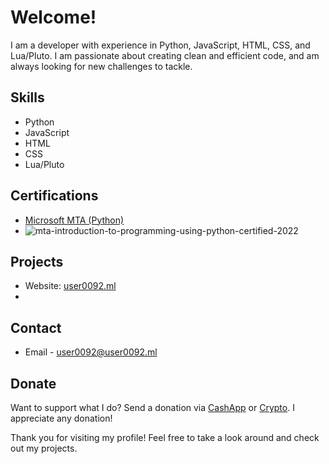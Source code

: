 # Welcome!

I am a developer with experience in Python, JavaScript, HTML, CSS, and Lua/Pluto. I am passionate about creating clean and efficient code, and am always looking for new challenges to tackle.

## Skills
- Python
- JavaScript
- HTML
- CSS
- Lua/Pluto

## Certifications
- [Microsoft MTA (Python)](https://support.microsoft.com/en-us/topic/earn-a-microsoft-technology-associate-mta-certification-357215d0-31ce-0620-feba-1bb60165b770)
- ![mta-introduction-to-programming-using-python-certified-2022](https://github.com/User00092/User00092/assets/103274860/9f6ec4d7-8e77-4c34-b062-2e0a3ce4e5e9)

## Projects

- Website: [user0092.ml](https://user0092.ml)
- 

## Contact
- Email - user0092@user0092.ml

## Donate
Want to support what I do? Send a donation via [CashApp](https://cash.app/$user0092) or [Crypto](https://user0092.cb.id). I appreciate any donation!

Thank you for visiting my profile! Feel free to take a look around and check out my projects.
